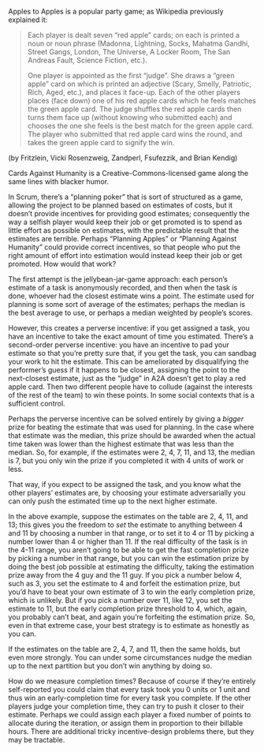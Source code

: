 Apples to Apples is a popular party game; as Wikipedia previously
explained it:

> Each player is dealt seven “red apple” cards; on each is printed a
> noun or noun phrase (Madonna, Lightning, Socks, Mahatma Gandhi,
> Street Gangs, London, The Universe, A Locker Room, The San Andreas
> Fault, Science Fiction, etc.).
> 
> One player is appointed as the first “judge”. She draws a “green
> apple” card on which is printed an adjective (Scary, Smelly,
> Patriotic, Rich, Aged, etc.), and places it face-up. Each of the
> other players places (face down) one of his red apple cards which he
> feels matches the green apple card. The judge shuffles the red apple
> cards then turns them face up (without knowing who submitted each)
> and chooses the one she feels is the best match for the green apple
> card. The player who submitted that red apple card wins the round,
> and takes the green apple card to signify the win.

(by Fritzlein, Vicki Rosenzweig, Zandperl, Fsufezzik, and Brian
Kendig)

Cards Against Humanity is a Creative-Commons-licensed game along the
same lines with blacker humor.

In Scrum, there’s a “planning poker” that is sort of structured as a
game, allowing the project to be planned based on estimates of costs,
but it doesn’t provide incentives for providing good estimates;
consequently the way a selfish player would keep their job or get
promoted is to spend as little effort as possible on estimates, with
the predictable result that the estimates are terrible.  Perhaps
“Planning Apples” or “Planning Against Humanity” could provide correct
incentives, so that people who put the right amount of effort into
estimation would instead keep their job or get promoted.  How would
that work?

The first attempt is the jellybean-jar-game approach: each person’s
estimate of a task is anonymously recorded, and then when the task is
done, whoever had the closest estimate wins a point.  The estimate
used for planning is some sort of average of the estimates; perhaps
the median is the best average to use, or perhaps a median weighted by
people’s scores.

However, this creates a perverse incentive: if you get assigned a
task, you have an incentive to take the exact amount of time you
estimated.  There’s a second-order perverse incentive: you have an
incentive to pad your estimate so that you’re pretty sure that, if you
get the task, you can sandbag your work to hit the estimate.  This can
be ameliorated by disqualifying the performer’s guess if it happens to
be closest, assigning the point to the next-closest estimate, just as
the “judge” in A2A doesn’t get to play a red apple card.  Then two
different people have to collude (against the interests of the rest of
the team) to win these points.  In some social contexts that is
a sufficient control.

Perhaps the perverse incentive can be solved entirely by giving a
*bigger* prize for beating the estimate that was used for planning.
In the case where that estimate was the median, this prize should be
awarded when the actual time taken was lower than the highest estimate
that was less than the median.  So, for example, if the estimates were
2, 4, 7, 11, and 13, the median is 7, but you only win the prize if
you completed it with 4 units of work or less.

That way, if you expect to be assigned the task, and you know what the
other players’ estimates are, by choosing your estimate adversarially
you can only push the estimated time up to the next higher estimate.

In the above example, suppose the estimates on the table are 2, 4, 11,
and 13; this gives you the freedom to *set* the estimate to anything
between 4 and 11 by choosing a number in that range, or to set it to 4
or 11 by picking a number lower than 4 or higher than 11.  If the real
difficulty of the task is in the 4-11 range, you aren’t going to be
able to get the fast completion prize by picking a number in that
range, but you can win the estimation prize by doing the best job
possible at estimating the difficulty, taking the estimation prize
away from the 4 guy and the 11 guy.  If you pick a number below 4,
such as 3, you set the estimate to 4 and forfeit the estimation prize,
but you’d have to beat your own estimate of 3 to win the early
completion prize, which is unlikely.  But if you pick a number over
11, like 12, you set the estimate to 11, but the early completion
prize threshold to 4, which, again, you probably can’t beat, and again
you’re forfeiting the estimation prize.  So, even in that extreme
case, your best strategy is to estimate as honestly as you can.

If the estimates on the table are 2, 4, 7, and 11, then the same
holds, but even more strongly.  You can under some circumstances nudge
the median up to the next partition but you don’t win anything by
doing so.

How do we measure completion times?  Because of course if they’re
entirely self-reported you could claim that every task took you 0
units or 1 unit and thus win an early-completion time for every task
you complete.  If the other players judge your completion time, they
can try to push it closer to their estimate.  Perhaps we could assign
each player a fixed number of points to allocate during the iteration,
or assign them in proportion to their billable hours.  There are
additional tricky incentive-design problems there, but they may be
tractable.
